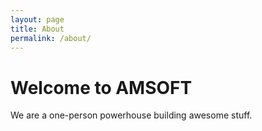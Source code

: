 ```yaml
---
layout: page
title: About
permalink: /about/
---
```


# Welcome to AMSOFT

We are a one-person powerhouse building awesome stuff.